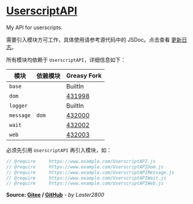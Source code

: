 # [UserscriptAPI](https://greasyfork.org/zh-CN/scripts/409641)

My API for userscripts.

需要引入模块方可工作，具体使用请参考源代码中的 JSDoc。点击查看 [更新日志](https://gitee.com/liangjiancang/userscript/blob/master/lib/UserscriptAPI/changelog.md)。

所有模块均依赖于 `UserscriptAPI`，详细信息如下：

| 模块      | 依赖模块 | Greasy Fork                                           |
| --------- | -------- | ----------------------------------------------------- |
| `base`    |          | BuiltIn                                               |
| `dom`     |          | [431998](https://greasyfork.org/zh-CN/scripts/431998) |
| `logger`  |          | BuiltIn                                               |
| `message` | `dom`    | [432000](https://greasyfork.org/zh-CN/scripts/432000) |
| `wait`    |          | [432002](https://greasyfork.org/zh-CN/scripts/432002) |
| `web`     |          | [432003](https://greasyfork.org/zh-CN/scripts/432003) |

必须先引用 `UserscriptAPI` 再引入模块，如：

```js
// @require     https://www.example.com/UserscriptAPI.js
// @require     https://www.example.com/UserscriptAPIDom.js
// @require     https://www.example.com/UserscriptAPIMessage.js
// @require     https://www.example.com/UserscriptAPIWait.js
// @require     https://www.example.com/UserscriptAPIWeb.js
```

**Source: [Gitee](https://gitee.com/liangjiancang/userscript/tree/master/lib/UserscriptAPI) / [GitHub](https://github.com/liangjiancang/userscript/tree/master/lib/UserscriptAPI)** - *by Laster2800*
